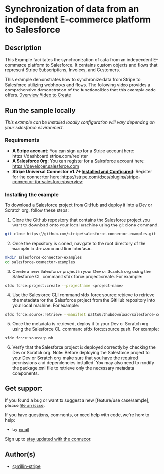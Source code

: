 # Synchronization of data from an independent E-commerce platform to Salesforce

## Description
This Example facilitates the synchronization of data from an independent E-commerce platform to Salesforce. It contains custom objects and flows that represent Stripe Subscriptions, Invoices, and Customers.

This example demonstrates how to synchronize data from Stripe to Salesforce utilizing webhooks and flows. The following video provides a comprehensive demonstration of the functionalities that this example code offers. 
[Overview Video to Create](https://youtu.be/OdwSC-9Xpnc)


## Run the sample locally

_This example can be installed locally
configuration will vary depending on your salesforce environment._

### Requirements

- **A Stripe account**: You can sign up for a Stripe account here: https://dashboard.stripe.com/register
- **A Salesforce Org**: You can register for a Salesforce account here: https://developer.salesforce.com
- **Stripe Universal Connector v1.7+ [Installed and Configured](https://docs.google.com/document/d/1CY_rppxQaN-k9mTfm-Tqy8wnWGfXDWVEFNCBri_SjuQ/edit?usp=share_link)**: Register for the connecrtor here: https://stripe.com/docs/plugins/stripe-connector-for-salesforce/overview

### Installing the example

To download a Salesforce project from GitHub and deploy it into a Dev or Scratch org, follow these steps:

1. Clone the GitHub repository that contains the Salesforce project you want to download onto your local machine using the git clone command. 
```sh
git clone https://github.com/stripe/salesforce-connector-examples.git
```

2. Once the repository is cloned, navigate to the root directory of the example in the command line interface.
```sh
mkdir salesforce-connector-examples
cd salesforce-connector-examples
```

3. Create a new Salesforce project in your Dev or Scratch org using the Salesforce CLI command sfdx force:project:create. 
For example:
```sh
sfdx force:project:create --projectname <project-name>
```
4. Use the Salesforce CLI command sfdx force:source:retrieve to retrieve the metadata for the Salesforce project from the GitHub repository into your local machine. For example:
```sh
sfdx force:source:retrieve --manifest pattoGithubdownload/salesforce-connector-examples/Sync_E-comm_to_Salesforce/package.json
```
5. Once the metadata is retrieved, deploy it to your Dev or Scratch org using the Salesforce CLI command sfdx force:source:push. 
For example:
```sh
sfdx force:source:push
```
6. Verify that the Salesforce project is deployed correctly by checking the Dev or Scratch org.
Note: Before deploying the Salesforce project to your Dev or Scratch org, make sure that you have the required permissions and dependencies installed. You may also need to modify the package.xml file to retrieve only the necessary metadata components.


## Get support
If you found a bug or want to suggest a new [feature/use case/sample], please [file an issue](../../issues).

If you have questions, comments, or need help with code, we're here to help:
- by [email](mailto:sfuniversalconnector@stripe.com)

Sign up to [stay updated with the connecor](https://stripe.com/docs/plugins/stripe-connector-for-salesforce/overview).

## Author(s)

- [@millin-stripe](https://github.com/millin-stripe)
